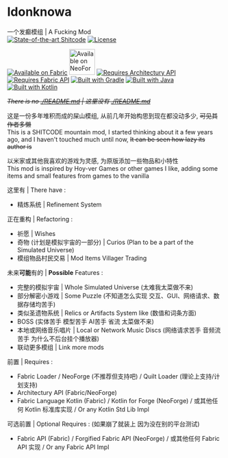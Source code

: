 # Idonknowa
一个发癫模组 | A Fucking Mod <br>
[![State-of-the-art Shitcode](https://img.shields.io/static/v1?label=State-of-the-art&message=Shitcode&color=7B5804)](https://github.com/trekhleb/state-of-the-art-shitcode)
[![License](https://img.shields.io/badge/license-Apache%20License%202.0-blue.svg?style=flat)](./LICENSE)

[![Available on Fabric](https://cdn.jsdelivr.net/npm/@intergrav/devins-badges@3/assets/cozy/supported/fabric_vector.svg)](https://fabricmc.net/)
[<img alt="Available on NeoForge" height="60" src="https://ghp.ci/raw.githubusercontent.com/neoforged/NeoForge/refs/heads/1.21.x/docs/assets/neoforged_logo.png"/>](https://neoforged.net/)
[![Requires Architectury API](https://cdn.jsdelivr.net/npm/@intergrav/devins-badges@3/assets/cozy/requires/architectury-api_vector.svg)](https://modrinth.com/mod/architectury-api)
[![Requires Fabric API](https://cdn.jsdelivr.net/npm/@intergrav/devins-badges@3/assets/cozy/requires/fabric-api_vector.svg)](https://modrinth.com/mod/fabric-api)
[![Built with Gradle](https://cdn.jsdelivr.net/npm/@intergrav/devins-badges@3/assets/cozy/built-with/gradle_vector.svg)](https://gradle.org/)
[![Built with Java](https://cdn.jsdelivr.net/npm/@intergrav/devins-badges@3/assets/cozy/built-with/java_vector.svg)](https://java.com/)
[![Built with Kotlin](找不到/brain-404.png)](https://kotlinlang.org/)

~~*There is no [./README.md](./README.md) | 这里没有 [./README.md](./README.md)*~~

这是一份多年堆积而成的屎山模组, 从前几年开始构思到现在都没动多少, ~~可见其作者多懒~~<br>
This is a SHITCODE mountain mod, I started thinking about it a few years ago, and I haven't touched much until now, ~~It can be seen how lazy its author is~~

以米家或其他我喜欢的游戏为灵感, 为原版添加一些物品和小特性 <br>
This mod is inspired by Hoy-ver Games or other games I like, adding some items and small features from games to the vanilla

这里有 | There have :
* 精炼系统 | Refinement System

正在重构 | Refactoring :
* 祈愿 | Wishes
* 奇物 (计划是模拟宇宙的一部分) | Curios (Plan to be a part of the Simulated Universe)
* 模组物品村民交易 | Mod Items Villager Trading

未来**可能**有的 | **Possible** Features :
* 完整的模拟宇宙 | Whole Simulated Universe (太难我太菜做不来)
* 部分解密小游戏 | Some Puzzle (不知道怎么实现 交互、GUI、网络请求、数据存储均苦手)
* 类似圣遗物系统 | Relics or Artifacts System like (数值和词条方面)
* BOSS (实体苦手 模型苦手 AI苦手 省流 太菜做不来)
* 本地或网络音乐唱片 | Local or Network Music Discs (网络请求苦手 音频流苦手 为什么不后台挂个播放器)
* 联动更多模组 | Link more mods


前置 | Requires :
* Fabric Loader / NeoForge (不推荐但支持吧) / Quilt Loader (理论上支持/计划支持)
* Architectury API (Fabric/NeoForge)
* Fabric Language Kotlin (Fabric) / Kotlin for Forge (NeoForge) / 或其他任何 Kotlin 标准库实现 / Or any Kotlin Std Lib Impl

可选前置 | Optional Requires : (如果崩了就装上 因为没在别的平台测试)
* Fabric API (Fabric) / Forgified Fabric API (NeoForge) / 或其他任何 Fabric API 实现 / Or any Fabric API Impl

